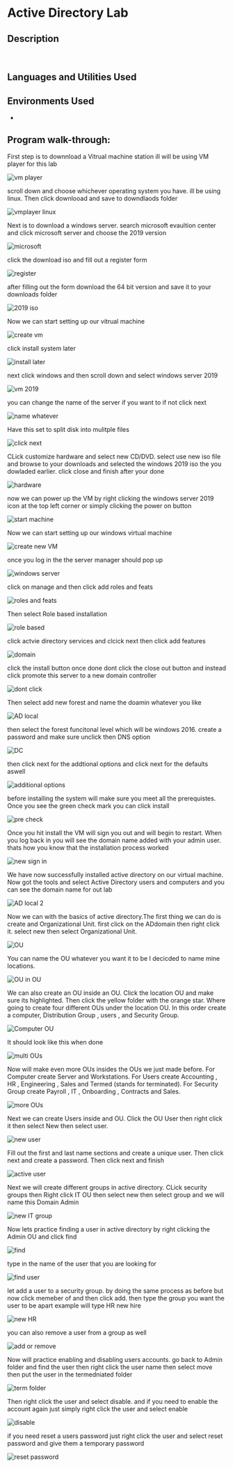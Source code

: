 <h1>Active Directory Lab</h1>



<h2>Description</h2>

<br />


<h2>Languages and Utilities Used</h2>



<h2>Environments Used </h2>

- <b></b> 

<h2>Program walk-through:</h2>

<p align="center">

First step is to downnload a Vitrual machine station ill will be using VM player for this lab

![vm player](https://github.com/Donjon3000/NessusTenableLab/assets/140426313/ffb9d1ff-7de2-40d8-b39c-5a9efd270caf)

scroll down and choose whichever operating system you have. ill be using linux. Then click downlooad and save to downdlaods folder

![vmplayer linux](https://github.com/Donjon3000/NessusTenableLab/assets/140426313/d4df0105-048a-4ae0-9413-31e2acb9c312)

Next is to download a windows server. search microsoft evaultion center and click microsoft server and choose the 2019 version

![microsoft ](https://github.com/Donjon3000/NessusTenableLab/assets/140426313/0b225956-9538-497c-a0a4-50086833ff05)

click the download iso and fill out a register form 

![register](https://github.com/Donjon3000/NessusTenableLab/assets/140426313/3b81e909-230b-4743-a02b-121d511f45ca)

after filling out the form download the 64 bit version and save it to your downloads folder

![2019 iso](https://github.com/Donjon3000/NessusTenableLab/assets/140426313/418d62cd-5ef7-47bd-a237-3c096451db5a)

Now we can start setting up our vitrual machine 

![create vm](https://github.com/Donjon3000/NessusTenableLab/assets/140426313/d40330ed-6bfb-43f5-ae86-118fc868e35c)

click install system later

![install later](https://github.com/Donjon3000/NessusTenableLab/assets/140426313/74c73357-5c50-49b6-8a3a-5e9f4b8f7c42)

next click windows and then scroll down and select windows server 2019

![vm 2019](https://github.com/Donjon3000/NessusTenableLab/assets/140426313/e665f565-3de2-4719-ab6d-d2f54743f017)

you can change the name of the server if you want to if not click next

![name whatever](https://github.com/Donjon3000/NessusTenableLab/assets/140426313/cfab5b33-0ef5-4841-a448-02551c2e24db)

Have this set to split disk into mulitple files

![click next](https://github.com/Donjon3000/NessusTenableLab/assets/140426313/33c804e1-f69b-4765-bf95-f2869b2bfc99)

CLick customize hardware and select new CD/DVD. select use new iso file and browse to your downloads and selected the windows 2019 iso the you dowladed earlier. click close and finish after your done

![hardware](https://github.com/Donjon3000/NessusTenableLab/assets/140426313/e65a00e8-a5ea-4670-8d26-decf82d7380f)

now we can power up the VM by right clicking the windows server 2019 icon at the top left corner or simply clicking the power on button

![start machine](https://github.com/Donjon3000/NessusTenableLab/assets/140426313/b00f679a-72ff-4e6b-872e-ff5623b93e87)

Now we can start setting up our windows virtual machine

![create new VM](https://github.com/Donjon3000/NessusTenableLab/assets/140426313/b250ddc4-474e-4a13-8a9f-680141a5894f)

once you log in the the server manager should pop up 

![windows server](https://github.com/Donjon3000/NessusTenableLab/assets/140426313/445a2f9b-1f38-4cb1-8f76-7de617f86560)

click on manage and then click add roles and feats

![roles and feats](https://github.com/Donjon3000/NessusTenableLab/assets/140426313/1f5b5084-5d83-4c96-b4f6-61b43d3a189d)

Then select Role based installation 

![role based](https://github.com/Donjon3000/NessusTenableLab/assets/140426313/7832420b-9ddb-4f42-a199-93cb374e6850)

click actvie directory services and clcick next then click add features

![domain](https://github.com/Donjon3000/NessusTenableLab/assets/140426313/97cf2d7c-5e83-4a0d-8e3a-2bcf41ba8dc2)

click the install button once done dont click the close out button and instead click promote this server to a new domain controller

![dont click](https://github.com/Donjon3000/NessusTenableLab/assets/140426313/596d44d0-1643-48e6-944d-be3a7e5a5be3)

Then select add new forest and name the doamin whatever you like

![AD local](https://github.com/Donjon3000/NessusTenableLab/assets/140426313/7bb174e4-b47d-4196-8b54-db1de6d31eab)

then select the forest funcitonal level which will be windows 2016. create a password and make sure unclick then DNS option

![DC](https://github.com/Donjon3000/NessusTenableLab/assets/140426313/851de2c0-cbdd-49ed-b364-64891702af2d)

then click next for the addtional options and click next for the defaults aswell

![additional options](https://github.com/Donjon3000/NessusTenableLab/assets/140426313/77355bab-0a2c-41a7-bb6a-9a5ffa5f5bdb)

before installing the system will make sure you meet all the prerequistes. Once you see the green check mark you can click install

![pre check](https://github.com/Donjon3000/NessusTenableLab/assets/140426313/33e2b670-2080-4a0b-8429-e7e961240342)

Once you hit install the VM will sign you out and will begin to restart. When you log back in you will see the domain name added with your admin user. thats how you know that the installation process worked

![new sign in](https://github.com/Donjon3000/NessusTenableLab/assets/140426313/ca293eca-42ac-48f0-954b-fbfb020c66f3)

We have now successfully installed active directory on our virtual machine. Now got the tools and select Active Directory users and computers and you can see the domain name for out lab

![AD local 2](https://github.com/Donjon3000/NessusTenableLab/assets/140426313/472f1d75-5ec7-4d8c-802c-56d2e47a14f1)

Now we can with the basics of active directory.The first thing we can do is create and Organizational Unit. first click on the ADdomain then right click it. select new then select Organizational Unit.

![OU](https://github.com/Donjon3000/NessusTenableLab/assets/140426313/b98d1073-1c6e-42a3-975e-eadaa8501555)

You can name the OU whatever you want it to be I decicded to name mine locations.

![OU in OU](https://github.com/Donjon3000/NessusTenableLab/assets/140426313/731ab8c4-8d26-4d15-89ef-6f837974b406)

We can also create an OU inside an OU. Click the location OU and make sure its highlighted. Then click the yellow folder with the orange star. Where going to create four different OUs under the location OU. In this order create a computer, Distribution Group , users , and Security Group.

![Computer OU](https://github.com/Donjon3000/NessusTenableLab/assets/140426313/cfcd2eba-b60c-4d1a-9124-8dc5b35f013b)

It should look like this when done

![multi OUs](https://github.com/Donjon3000/NessusTenableLab/assets/140426313/21e55f73-1bc0-44d1-9eef-5a4c715315a0)

Now will make even more OUs insides the OUs we just made before. For Computer create Server and Workstations. For Users create Accounting , HR , Engineering , Sales and Termed (stands for terminated). For Security Group create Payroll , IT , Onboarding , Contracts and Sales.

![more OUs](https://github.com/Donjon3000/NessusTenableLab/assets/140426313/221a7071-1aa3-4db3-b7a6-aff465ba2af6)

Next we can create Users inside and OU. Click the OU User then right click it then select New then select user.

![new user](https://github.com/Donjon3000/NessusTenableLab/assets/140426313/133ea53f-f5c5-4f7b-a135-05a8d70eaa0a)

Fill out the first and last name sections and create a unique user. Then click next and create a password. Then click next and finish

![active user](https://github.com/Donjon3000/NessusTenableLab/assets/140426313/5c8dacab-7264-4f03-9f5b-e1b0afcf5def)

Next we will create different groups in active directory. CLick security groups then Right click IT OU then select new then select group and we will name this Domain Admin

![new IT group](https://github.com/Donjon3000/NessusTenableLab/assets/140426313/5eac1d1e-e3f4-47c9-8acf-1a9d48b289e4)

Now lets practice finding a user in active directory by right clicking the Admin OU and click find

![find](https://github.com/Donjon3000/NessusTenableLab/assets/140426313/765c53bc-b0b3-40fb-b7b9-2368e312868d)

type in the name of the user that you are looking for 

![find user](https://github.com/Donjon3000/NessusTenableLab/assets/140426313/057bdc3a-f3cc-44ce-902f-4e7f32b7cf59)

let add a user to a security group. by doing the same process as before but now click memeber of and then click add. then type the group you want the user to be apart example will type HR new hire

![new  HR](https://github.com/Donjon3000/NessusTenableLab/assets/140426313/a9ab5045-7573-4543-82cf-b3ca7d618ab2)

you can also remove a user from a group as well

![add or remove](https://github.com/Donjon3000/NessusTenableLab/assets/140426313/5f641a6c-2e56-4c78-9eb4-f7c3da1af1ff)

Now will practice enabling and disabling users accounts. go back to Admin folder and find the user then right click the user name then select move then put the user in the termedniated folder

![term folder](https://github.com/Donjon3000/NessusTenableLab/assets/140426313/9fbea204-d58e-425d-b1b9-eb1d16fb9c62)

Then right click the user and select disable. and if you need to enable the account again just simply right click the user and select enable

![disable](https://github.com/Donjon3000/NessusTenableLab/assets/140426313/a9644779-f256-4e79-a796-f6620445006f)

if you need reset a users password just right click the user and select reset password and give them a temporary password

![reset password](https://github.com/Donjon3000/NessusTenableLab/assets/140426313/d077660f-3674-46c2-94dc-10d6d1a57324)






